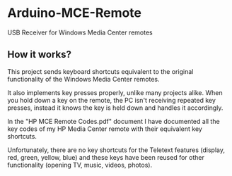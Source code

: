 # Arduino-MCE-Remote
USB Receiver for Windows Media Center remotes

## How it works?
This project sends keyboard shortcuts equivalent to the original functionality of the Windows Media Center remotes. 

It also implements key presses properly, unlike many projects alike. When you hold down a key on the remote, the PC isn't receiving repeated key presses, instead it knows the key is held down and handles it accordingly.

In the "HP MCE Remote Codes.pdf" document I have documented all the key codes of my HP Media Center remote with their equivalent key shortcuts.

Unfortunately, there are no key shortcuts for the Teletext features (display, red, green, yellow, blue) and these keys have been reused for other functionality (opening TV, music, videos, photos).
